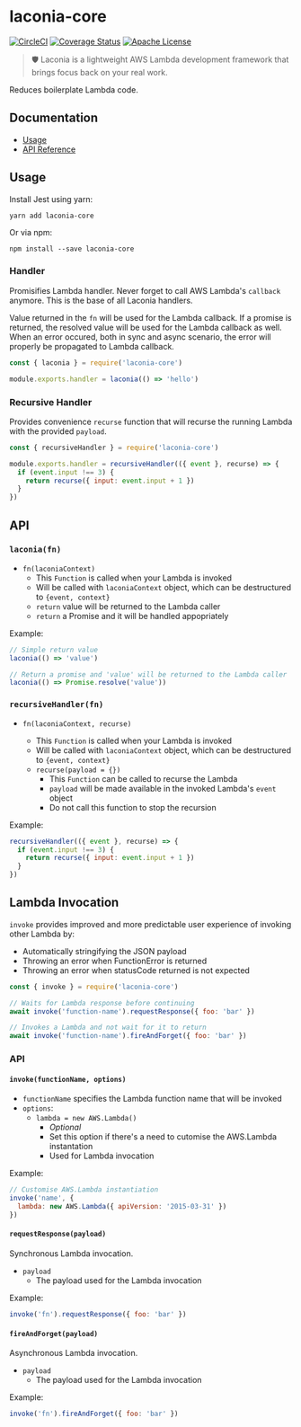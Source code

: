 # laconia-core

[![CircleCI](https://img.shields.io/circleci/project/github/ceilfors/laconia/master.svg)](https://circleci.com/gh/ceilfors/laconia)
[![Coverage Status](https://coveralls.io/repos/github/ceilfors/laconia/badge.svg?branch=master)](https://coveralls.io/github/ceilfors/laconia?branch=master)
[![Apache License](https://img.shields.io/badge/license-Apache-blue.svg)](LICENSE)

> 🛡️ Laconia is a lightweight AWS Lambda development framework that brings focus back on your real work.

Reduces boilerplate Lambda code.

## Documentation

* [Usage](#usage)
* [API Reference](#api)

## Usage

Install Jest using yarn:

```
yarn add laconia-core
```

Or via npm:

```
npm install --save laconia-core
```

### Handler

Promisifies Lambda handler. Never forget to call AWS
Lambda's `callback` anymore. This is the base of all Laconia handlers.

Value returned in the `fn` will be used for the Lambda callback.
If a promise is returned, the resolved value will be used
for the Lambda callback as well. When an error occured, both in sync and async scenario, the error
will properly be propagated to Lambda callback.

```js
const { laconia } = require('laconia-core')

module.exports.handler = laconia(() => 'hello')
```

### Recursive Handler

Provides convenience `recurse` function that will recurse the running Lambda
with the provided `payload`.

```js
const { recursiveHandler } = require('laconia-core')

module.exports.handler = recursiveHandler(({ event }, recurse) => {
  if (event.input !== 3) {
    return recurse({ input: event.input + 1 })
  }
})
```

## API

### `laconia(fn)`

* `fn(laconiaContext)`
  * This `Function` is called when your Lambda is invoked
  * Will be called with `laconiaContext` object, which can be destructured to `{event, context}`
  * `return` value will be returned to the Lambda caller
  * `return` a Promise and it will be handled appopriately

Example:

```js
// Simple return value
laconia(() => 'value')

// Return a promise and 'value' will be returned to the Lambda caller
laconia(() => Promise.resolve('value'))
```

### `recursiveHandler(fn)`

* `fn(laconiaContext, recurse)`

  * This `Function` is called when your Lambda is invoked
  * Will be called with `laconiaContext` object, which can be destructured to `{event, context}`
  * `recurse(payload = {})`
    * This `Function` can be called to recurse the Lambda
    * `payload` will be made available in the invoked Lambda's `event` object
    * Do not call this function to stop the recursion

Example:

```js
recursiveHandler(({ event }, recurse) => {
  if (event.input !== 3) {
    return recurse({ input: event.input + 1 })
  }
})
```

## Lambda Invocation

`invoke` provides improved and more predictable user experience of invoking other Lambda by:

* Automatically stringifying the JSON payload
* Throwing an error when FunctionError is returned
* Throwing an error when statusCode returned is not expected

```js
const { invoke } = require('laconia-core')

// Waits for Lambda response before continuing
await invoke('function-name').requestResponse({ foo: 'bar' })

// Invokes a Lambda and not wait for it to return
await invoke('function-name').fireAndForget({ foo: 'bar' })
```

### API

#### `invoke(functionName, options)`

* `functionName` specifies the Lambda function name that will be invoked
* `options`:
  * `lambda = new AWS.Lambda()`
    * _Optional_
    * Set this option if there's a need to cutomise the AWS.Lambda instantation
    * Used for Lambda invocation

Example:

```js
// Customise AWS.Lambda instantiation
invoke('name', {
  lambda: new AWS.Lambda({ apiVersion: '2015-03-31' })
})
```

#### `requestResponse(payload)`

Synchronous Lambda invocation.

* `payload`
  * The payload used for the Lambda invocation

Example:

```js
invoke('fn').requestResponse({ foo: 'bar' })
```

#### `fireAndForget(payload)`

Asynchronous Lambda invocation.

* `payload`
  * The payload used for the Lambda invocation

Example:

```js
invoke('fn').fireAndForget({ foo: 'bar' })
```
